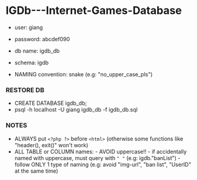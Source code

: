 # IGDb---Internet-Games-Database
- user: giang
- password: abcdef090
- db name: igdb_db
- schema: igdb

- NAMING convention: snake (e.g: "no_upper_case_pls")

### RESTORE DB
- CREATE DATABASE igdb_db;
- psql -h localhost -U giang igdb_db -f igdb_db.sql

### NOTES
- ALWAYS put `<?php ?>` before `<html>` (otherwise some functions like "header(), exit()" won't work)
- ALL TABLE or COLUMN names:
				- AVOID uppercase!!
				- if accidentally named with uppercase, must query with `" "` (e.g: igdb."banList")
				- follow ONLY 1 type of naming (e.g: avoid "img-url", "ban list", "UserID" at the same time)

